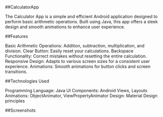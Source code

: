 ##CalculatorApp

The Calculator App is a simple and efficient Android application designed to perform basic arithmetic operations. Built using Java, this app offers a sleek design and smooth animations to enhance user experience.

##Features

Basic Arithmetic Operations: Addition, subtraction, multiplication, and division.
Clear Button: Easily reset your calculations.
Backspace Functionality: Correct mistakes without resetting the entire calculation.
Responsive Design: Adapts to various screen sizes for a consistent user experience.
Animations: Smooth animations for button clicks and screen transitions.

##Technologies Used

Programming Language: Java
UI Components: Android Views, Layouts
Animations: ObjectAnimator, ViewPropertyAnimator
Design: Material Design principles

##Screenshots


